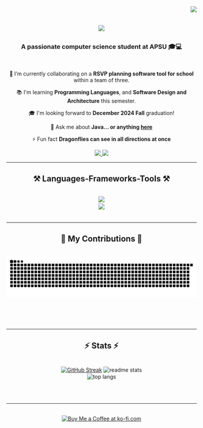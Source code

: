 <img align="right" src="https://visitor-badge.laobi.icu/badge?page_id=plewis10apsu.plewis10apsu" />

<h1 align="center">
    <img src="https://readme-typing-svg.herokuapp.com/?font=Righteous&size=35&center=true&vCenter=true&width=500&height=70&duration=4000&lines=Hi+There!+👋;+I'm+Peggy+Lewis!;" />
</h1>

<h3 align="center">A passionate computer science student at APSU 🎓💻</h3>

<br/>

<div align="center">
 
 🔭 I’m currently collaborating on a **RSVP planning software tool for school** within a team of three.
 
 📚 I'm learning **Programming Languages**, and **Software Design and Architecture** this semester.

 🎓 I'm looking forward to **December 2024 Fall** graduation!

💬 Ask me about **Java... or anything [here](https://github.com/plewis10apsu/plewis10apsu/issues)**

⚡ Fun fact **Dragonflies can see in all directions at once**

 </div>
 
<div align="center"> 
  <a href="mailto:plewis10@my.apsu.edu">
    <img src="https://img.shields.io/badge/Gmail-333333?style=for-the-badge&logo=gmail&logoColor=red" />
  </a>
  <a href="https://www.linkedin.com/in/peggylewis931" >
    <img src="https://img.shields.io/badge/LinkedIn-0077B5?style=for-the-badge&logo=linkedin&logoColor=white" />
  </a>
   <!-- sqlite, safari, google-chrome are other good icon options -->
  </a>
</div>

 <hr/>
 
<h2 align="center">⚒️ Languages-Frameworks-Tools ⚒️</h2>
<br/>
<div align="center">
    <img src="https://skillicons.dev/icons?i=java,maven,pytorch,stackoverflow" /><br>
    <img src="https://skillicons.dev/icons?i=godot,vscode,idea,linkedin,github,discord,gmail" />
    
</div>

<br/>
<hr/>

<div align="center">
  <h2>🐍 My Contributions 🐍</h2>
  <br>
  <img alt="snake eating my contributions" src="https://raw.githubusercontent.com/plewis10apsu/plewis10apsu/output/github-contribution-grid-snake.svg" />
  
  <br/><br/><br/>
</div>

<hr/>

<h2 align="center">⚡ Stats ⚡</h2>
<br>
<div align=center><a href="https://git.io/streak-stats"><img src="https://streak-stats.demolab.com?user=plewis10apsu&theme=noctis-minimus&hide_border=true&mode=weekly" alt="GitHub Streak" /></a>
  <img width=390 src="https://github-readme-stats.vercel.app/api?username=plewis10apsu&count_private=true&show_icons=true&theme=react&rank_icon=github&border_radius=10" alt="readme stats" />
  <br/>
  <img width=325 align="center" src="https://github-readme-stats.vercel.app/api/top-langs/?username=plewis10apsu&hide=HTML&langs_count=8&layout=compact&theme=react&border_radius=10&size_weight=0.5&count_weight=0.5&exclude_repo=github-readme-stats" alt="top langs" />
</div>

<br/><br/>

<hr/>

<br/>

<div align="center">
<a href='https://ko-fi.com/V7V4RAK9C' target='_blank'><img height='64' style='border:0px;height:64px;' src='https://storage.ko-fi.com/cdn/kofi1.png?v=3' border='0' alt='Buy Me a Coffee at ko-fi.com' /></a>
</div>

<br/>
